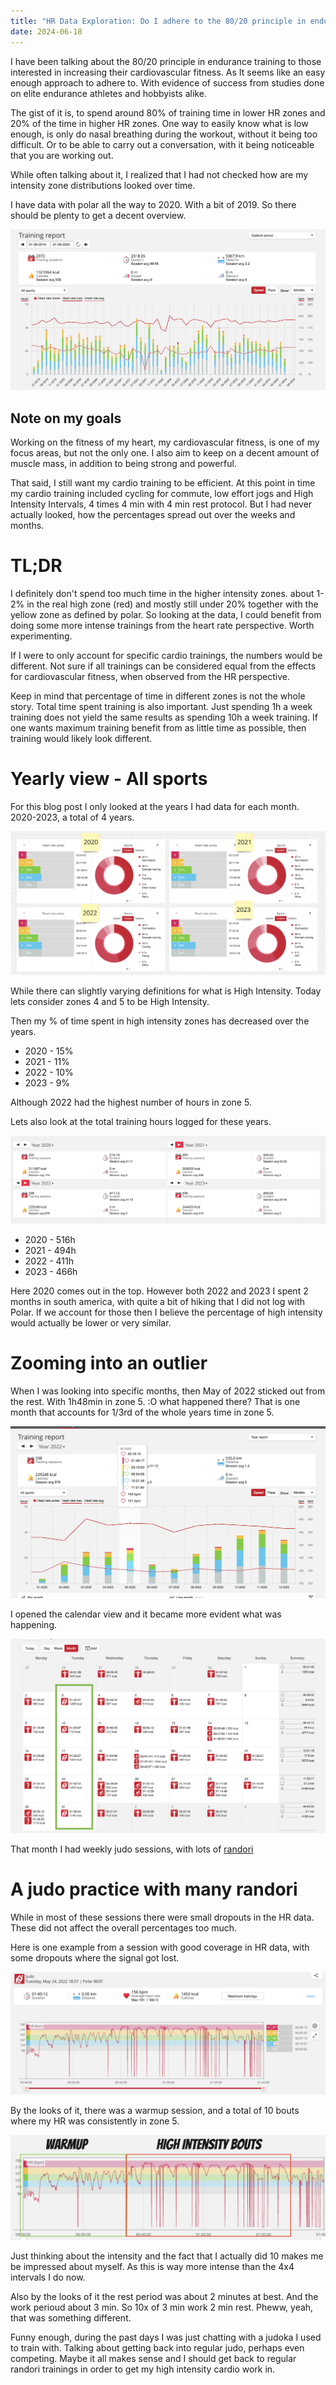 ```yaml
---
title: "HR Data Exploration: Do I adhere to the 80/20 principle in endurance training?"
date: 2024-06-18
---
```


I have been talking about the 80/20 principle in endurance training to those interested in increasing their cardiovascular fitness. As It seems like an easy enough approach to adhere to. With evidence of success from studies done on elite endurance athletes and hobbyists alike. 

The gist of it is, to spend around 80% of training time in lower HR zones and 20% of the time in higher HR zones. One way to easily know what is low enough, is only do nasal breathing during the workout, without it being too difficult. Or to be able to carry out a conversation, with it being noticeable that you are working out.

While often talking about it, I realized that I had not checked how are my intensity zone distributions looked over time.

I have data with polar all the way to 2020. With a bit of 2019. So there should be plenty to get a decent overview. 

![all-months-of-data](/docs/assets/img/2024-07-19-80-20-principle/all-monthly-data.png)

## Note on my goals

Working on the fitness of my heart, my cardiovascular fitness, is one of my focus areas, but not the only one. I also aim to keep on a decent amount of muscle mass, in addition to being strong and powerful.

That said, I still want my cardio training to be efficient. At this point in time my cardio training included cycling for commute, low effort jogs and High Intensity Intervals, 4 times 4 min with 4 min rest protocol. But I had never actually looked, how the percentages spread out over the weeks and months.

# TL;DR

I definitely don't spend too much time in the higher intensity zones. about 1-2% in the real high zone (red) and mostly still under 20% together with the yellow zone as defined by polar. So looking at the data, I could benefit from doing some more intense trainings from the heart rate perspective. Worth experimenting.

If I were to only account for specific cardio trainings, the numbers would be different. Not sure if all trainings can be considered equal from the effects for cardiovascular fitness, when observed from the HR perspective.

Keep in mind that percentage of time in different zones is not the whole story. Total time spent training is also important. Just spending 1h a week training does not yield the same results as spending 10h a week training. If one wants maximum training benefit from as little time as possible, then training would likely look different.

# Yearly view - All sports

For this blog post I only looked at the years I had data for each month. 2020-2023, a total of 4 years.

![2020-2023-distribution](/docs/assets/img/2024-07-19-80-20-principle/2020-2023-distribtion.png)

While there can slightly varying definitions for what is High Intensity. Today lets consider zones 4 and 5 to be High Intensity.

Then my % of time spent in high intensity zones has decreased over the years. 
- 2020 - 15% 
- 2021 - 11%
- 2022 - 10%
- 2023 - 9%

Although 2022 had the highest number of hours in zone 5. 

Lets also look at the total training hours logged for these years.

![2020-2023-training-hrs](/docs/assets/img/2024-07-19-80-20-principle/2020-2023-training-hrs.png)

- 2020 - 516h
- 2021 - 494h
- 2022 - 411h
- 2023 - 466h

Here 2020 comes out in the top. However both 2022 and 2023 I spent 2 months in south america, with quite a bit of hiking that I did not log with Polar. If we account for those then I believe the percentage of high intensity would actually be lower or very similar.

# Zooming into an outlier

When I was looking into specific months, then May of 2022 sticked out from the rest. With 1h48min in zone 5. :O what happened there? That is one month that accounts for 1/3rd of the whole years time in zone 5.

![may-2022](/docs/assets/img/2024-07-19-80-20-principle/may-2022.png)

I opened the calendar view and it became more evident what was happening.

![may-2022-calendar](/docs/assets/img/2024-07-19-80-20-principle/May-2022-calendar.png)

That month I had weekly judo sessions, with lots of [randori](/docs/assets/img/2024-07-19-80-20-principle/https://en.wikipedia.org/wiki/Randori)

# A judo practice with many randori

While in most of these sessions there were small dropouts in the HR data. These did not affect the overall percentages too much.

Here is one example from a session with good coverage in HR data, with some dropouts where the signal got lost.

![good-coverage-hr](/docs/assets/img/2024-07-19-80-20-principle/judo-practice.png)

By the looks of it, there was a warmup session, and a total of 10 bouts where my HR was consistently in zone 5.

![judo-practice-with-overlay](/docs/assets/img/2024-07-19-80-20-principle/judo-practice-overlay.png)

Just thinking about the intensity and the fact that I actually did 10 makes me be impressed about myself. As this is way more intense than the 4x4 intervals I do now.

Also by the looks of it the rest period was about 2 minutes at best. And the work perioud about 3 min. So 10x of 3 min work 2 min rest. Pheww, yeah, that was something different.

Funny enough, during the past days I was just chatting with a judoka I used to train with. Talking about getting back into regular judo, perhaps even competing. Maybe it all makes sense and I should get back to regular randori trainings in order to get my high intensity cardio work in.